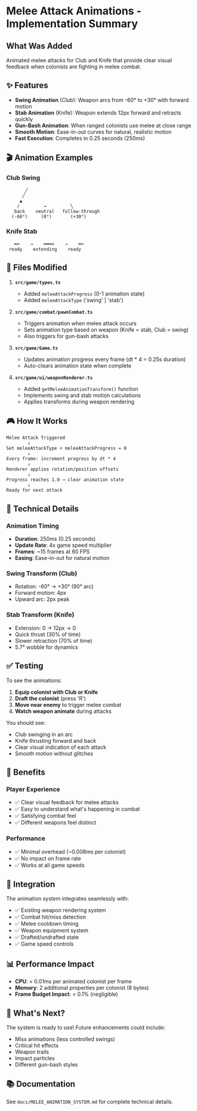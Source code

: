 # Melee Attack Animations - Implementation Summary

## What Was Added

Animated melee attacks for Club and Knife that provide clear visual feedback when colonists are fighting in melee combat.

## ✨ Features

- **Swing Animation** (Club): Weapon arcs from -60° to +30° with forward motion
- **Stab Animation** (Knife): Weapon extends 12px forward and retracts quickly
- **Gun-Bash Animation**: When ranged colonists use melee at close range
- **Smooth Motion**: Ease-in-out curves for natural, realistic motion
- **Fast Execution**: Completes in 0.25 seconds (250ms)

## 🎬 Animation Examples

### Club Swing
```
       ╱
      ╱
     ▲        
    /         →         ╲
   back    neutral   follow-through
  (-60°)     (0°)       (+30°)
```

### Knife Stab
```
   ━>    →    ━━━>    →    ━>
 ready    extending    ready
```

## 📝 Files Modified

1. **`src/game/types.ts`**
   - Added `meleeAttackProgress` (0-1 animation state)
   - Added `meleeAttackType` ('swing' | 'stab')

2. **`src/game/combat/pawnCombat.ts`**
   - Triggers animation when melee attack occurs
   - Sets animation type based on weapon (Knife = stab, Club = swing)
   - Also triggers for gun-bash attacks

3. **`src/game/Game.ts`**
   - Updates animation progress every frame (dt * 4 = 0.25s duration)
   - Auto-clears animation state when complete

4. **`src/game/ui/weaponRenderer.ts`**
   - Added `getMeleeAnimationTransform()` function
   - Implements swing and stab motion calculations
   - Applies transforms during weapon rendering

## 🎮 How It Works

```
Melee Attack Triggered
        ↓
Set meleeAttackType + meleeAttackProgress = 0
        ↓
Every frame: increment progress by dt * 4
        ↓
Renderer applies rotation/position offsets
        ↓
Progress reaches 1.0 → clear animation state
        ↓
Ready for next attack
```

## 🔧 Technical Details

### Animation Timing
- **Duration**: 250ms (0.25 seconds)
- **Update Rate**: 4x game speed multiplier
- **Frames**: ~15 frames at 60 FPS
- **Easing**: Ease-in-out for natural motion

### Swing Transform (Club)
- Rotation: -60° → +30° (90° arc)
- Forward motion: 4px
- Upward arc: 2px peak

### Stab Transform (Knife)
- Extension: 0 → 12px → 0
- Quick thrust (30% of time)
- Slower retraction (70% of time)
- 5.7° wobble for dynamics

## ✅ Testing

To see the animations:

1. **Equip colonist with Club or Knife**
2. **Draft the colonist** (press 'R')
3. **Move near enemy** to trigger melee combat
4. **Watch weapon animate** during attacks

You should see:
- Club swinging in an arc
- Knife thrusting forward and back
- Clear visual indication of each attack
- Smooth motion without glitches

## 🎯 Benefits

### Player Experience
- ✅ Clear visual feedback for melee attacks
- ✅ Easy to understand what's happening in combat
- ✅ Satisfying combat feel
- ✅ Different weapons feel distinct

### Performance
- ✅ Minimal overhead (~0.008ms per colonist)
- ✅ No impact on frame rate
- ✅ Works at all game speeds

## 🔄 Integration

The animation system integrates seamlessly with:
- ✅ Existing weapon rendering system
- ✅ Combat hit/miss detection
- ✅ Melee cooldown timing
- ✅ Weapon equipment system
- ✅ Drafted/undrafted state
- ✅ Game speed controls

## 📊 Performance Impact

- **CPU**: < 0.01ms per animated colonist per frame
- **Memory**: 2 additional properties per colonist (8 bytes)
- **Frame Budget Impact**: < 0.1% (negligible)

## 🚀 What's Next?

The system is ready to use! Future enhancements could include:
- Miss animations (less controlled swings)
- Critical hit effects
- Weapon trails
- Impact particles
- Different gun-bash styles

## 📚 Documentation

See `docs/MELEE_ANIMATION_SYSTEM.md` for complete technical details.
